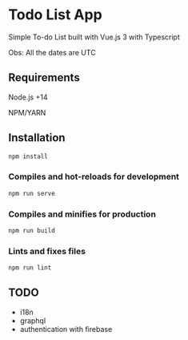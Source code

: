 # Todo List App

Simple To-do List built with Vue.js 3 with Typescript

Obs: All the dates are UTC

## Requirements

Node.js +14

NPM/YARN

## Installation

```bash
npm install
```

### Compiles and hot-reloads for development

```bash
npm run serve
```

### Compiles and minifies for production

```bash
npm run build
```

### Lints and fixes files

```bash
npm run lint
```

## TODO

- i18n
- graphql
- authentication with firebase
